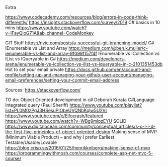 Extra

https://www.codecademy.com/resources/blog/errors-in-code-think-differently/
https://insights.stackoverflow.com/survey/2019
C# basics in 10 mins https://www.youtube.com/watch?v=IFayQioG71A&ab_channel=CodeMonkey

GIT Stuff https://nvie.com/posts/a-successful-git-branching-model/
C# IEnumerable vs List and Array https://medium.com/@ben.k.muller/c-ienumerable-vs-list-and-array-9f099f157f4f
IEnumerable vs ICollection vs IList vs IQueryable in C# https://medium.com/developers-arena/ienumerable-vs-icollection-vs-ilist-vs-iqueryable-in-c-2101351453db
Hot to set your email private https://docs.github.com/en/account-and-profile/setting-up-and-managing-your-github-user-account/managing-email-preferences/setting-your-commit-email-address


Sources:
https://stackoverflow.com/


TO do:
Object Oriented development in c# Deborah Kurata
C#Language Integrated query (Paul Sheriff)
https://www.youtube.com/playlist?list=PL0M0zPgJ3HSesuPIObeUVQNbKqlw5U2Vr
https://www.youtube.com/c/Elfocrash/featured
https://www.youtube.com/watch?v=WBg9mlpzEYU
SOLID https://www.digitalocean.com/community/conceptual_articles/s-o-l-i-d-the-first-five-principles-of-object-oriented-design
Making sense of MVP (Minimum Viable Product) – and why I prefer Earliest Testable/Usable/Lovable https://blog.crisp.se/2016/01/25/henrikkniberg/making-sense-of-mvp
https://programmingwithmosh.com/courses/complete-asp-net-mvc-5-course/